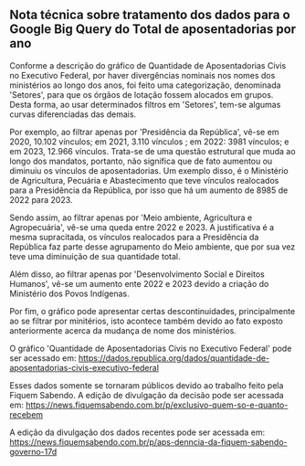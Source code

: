 ## Nota técnica sobre tratamento dos dados para o Google Big Query do Total de aposentadorias por ano

Conforme a descrição do gráfico de Quantidade de Aposentadorias Civis no Executivo Federal, por haver divergências nominais nos nomes dos ministérios ao longo dos anos, foi feito uma categorização, denominada 'Setores', para que os órgãos de lotação fossem alocados em grupos. Desta forma, ao usar determinados filtros em 'Setores', tem-se algumas curvas diferenciadas das demais.

Por exemplo, ao filtrar apenas por 'Presidência da República', vê-se em 2020, 10.102 vínculos; em 2021, 3.110 vínculos ; em 2022: 3981 vínculos; e em 2023, 12.966 vínculos. Trata-se de uma questão estrutural que muda ao longo dos mandatos, portanto, não significa que de fato aumentou ou diminuiu os vínculos de aposentadorias. Um exemplo disso, é o Ministério de Agricultura, Pecuária e Abastecimento que teve vínculos realocados para a Presidência da República, por isso que há um aumento de 8985 de 2022 para 2023.

Sendo assim, ao filtrar apenas por 'Meio ambiente, Agricultura e Agropecuária', vê-se uma queda entre 2022 e 2023. A justificativa é a mesma supracitada, os vínculos realocados para a Presidência da República faz parte desse agrupamento do Meio ambiente, que por sua vez teve uma diminuição de sua quantidade total.

Além disso, ao filtrar apenas por 'Desenvolvimento Social e Direitos Humanos', vê-se um aumento ente 2022 e 2023 devido a criação do Ministério dos Povos Indígenas.

Por fim, o gráfico pode apresentar certas descontinuidades, principalmente ao se filtrar por minitérios, isto acontece também devido ao fato exposto anteriormente acerca da mudança de nome dos ministérios.

O gráfico 'Quantidade de Aposentadorias Civis no Executivo Federal' pode ser acessado em:
https://dados.republica.org/dados/quantidade-de-aposentadorias-civis-executivo-federal 

Esses dados somente se tornaram públicos devido ao trabalho feito pela Fiquem Sabendo.
A edição de divulgação da decisão pode ser acessada em: https://news.fiquemsabendo.com.br/p/exclusivo-quem-so-e-quanto-recebem  

A edição da divulgação dos dados recentes pode ser acessada em:
https://news.fiquemsabendo.com.br/p/aps-denncia-da-fiquem-sabendo-governo-17d

